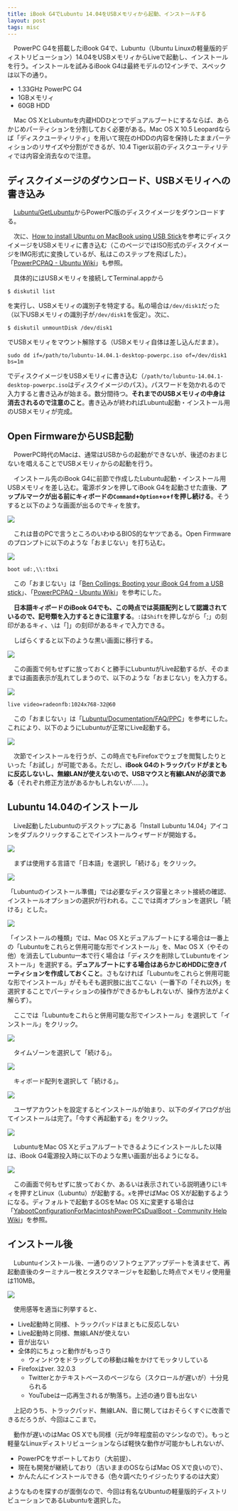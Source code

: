 ```yaml
---
title: iBook G4でLubuntu 14.04をUSBメモリィから起動、インストールする
layout: post
tags: misc
---
```


　PowerPC G4を搭載したiBook G4で、Lubuntu（Ubuntu Linuxの軽量版的ディストリビューション）14.04をUSBメモリィからLiveで起動し、インストールを行う。インストールを試みるiBook G4は最終モデルの12インチで、スペックは以下の通り。

- 1.33GHz PowerPC G4
- 1GBメモリィ
- 60GB HDD

　Mac OS XとLubuntuを内蔵HDDひとつでデュアルブートにするならば、あらかじめパーティションを分割しておく必要がある。Mac OS X 10.5 Leopardならば「ディスクユーティリティ」を用いて現在のHDDの内容を保持したままパーティションのリサイズや分割ができるが、10.4 Tiger以前のディスクユーティリティでは内容全消去なので注意。

## ディスクイメージのダウンロード、USBメモリィへの書き込み

　[Lubuntu/GetLubuntu](https://help.ubuntu.com/community/Lubuntu/GetLubuntu#Mac_systems)からPowerPC版のディスクイメージをダウンロードする。

　次に、[How to install Ubuntu on MacBook using USB Stick](https://help.ubuntu.com/community/How%20to%20install%20Ubuntu%20on%20MacBook%20using%20USB%20Stick#Manual_Approach)を参考にディスクイメージをUSBメモリィに書き込む（このページではISO形式のディスクイメージをIMG形式に変換しているが、私はこのステップを飛ばした）。「[PowerPCPAQ - Ubuntu Wiki](https://wiki.ubuntu.com/PowerPCFAQ#How_do_I_boot_from_a_USB_drive.3F)」も参照。

　具体的にはUSBメモリィを接続してTerminal.appから

```
$ diskutil list
```

を実行し、USBメモリィの識別子を特定する。私の場合は`/dev/disk1`だった（以下USBメモリィの識別子が`/dev/disk1`を仮定）。次に、

```
$ diskutil unmountDisk /dev/disk1
```

でUSBメモリィをマウント解除する（USBメモリィ自体は差し込んだまま）。

```
sudo dd if=/path/to/lubuntu-14.04.1-desktop-powerpc.iso of=/dev/disk1 bs=1m
```

でディスクイメージをUSBメモリィに書き込む（`/path/to/lubuntu-14.04.1-desktop-powerpc.iso`はディスクイメージのパス）。パスワードを効かれるので入力すると書き込みが始まる。数分間待つ。**それまでのUSBメモリィの中身は消去されるので注意のこと**。書き込みが終わればLubuntu起動・インストール用のUSBメモリィが完成。

## Open FirmwareからUSB起動

　PowerPC時代のMacは、通常はUSBからの起動ができないが、後述のおまじないを唱えることでUSBメモリィからの起動を行う。

　インストール先のiBook G4に前節で作成したLubuntu起動・インストール用USBメモリィを差し込む。電源ボタンを押してiBook G4を起動させた直後、**アップルマークが出る前にキィボードの`Command`+`Option`+`o`+`f`を押し続ける**。そうすると以下のような画面が出るのでキィを放す。

![](/blog/img/20141013/lubuntu01.jpg)

　これは昔のPCで言うところのいわゆるBIOS的なヤツである。Open Firmwareのプロンプトに以下のような「おまじない」を打ち込む。

![](/blog/img/20141013/lubuntu02.jpg)

```
boot ud:,\\:tbxi
```

　この「おまじない」は「[Ben Collings: Booting your iBook G4 from a USB stick](http://ben-collins.blogspot.jp/2010/08/booting-your-ibook-g4-from-usb-stick.html)」、「[PowerPCPAQ - Ubuntu Wiki](https://wiki.ubuntu.com/PowerPCFAQ#How_do_I_boot_from_a_USB_drive.3F)」を参考にした。

　**日本語キィボードのiBook G4でも、この時点では英語配列として認識されているので、記号類を入力するときに注意する**。`:`は`Shift`を押しながら「;」の刻印があるキィ、`\`は「]」の刻印があるキィで入力できる。

　しばらくすると以下のような黒い画面に移行する。

![](/blog/img/20141013/lubuntu03.jpg)

　この画面で何もせずに放っておくと勝手にLubuntuがLive起動するが、そのままでは画面表示が乱れてしまうので、以下のような「おまじない」を入力する。

![](/blog/img/20141013/lubuntu04.jpg)

```
live video=radeonfb:1024x768-32@60
```

　この「おまじない」は「[Lubuntu/Documentation/FAQ/PPC](https://help.ubuntu.com/community/Lubuntu/Documentation/FAQ/PPC#No_desktop_with_Radeon_video_chips_on_LiveCD)」を参考にした。これにより、以下のようにLubuntuが正常にLive起動する。

![](/blog/img/20141013/lubuntu05.png)

　次節でインストールを行うが、この時点でもFirefoxでウェブを閲覧したりといった「お試し」が可能である。ただし、**iBook G4のトラックパッドがまともに反応しないし、無線LANが使えないので、USBマウスと有線LANが必須である**（それぞれ修正方法があるかもしれないが……）。

## Lubuntu 14.04のインストール

　Live起動したLubuntuのデスクトップにある「Install Lubuntu 14.04」アイコンをダブルクリックすることでインストールウィザードが開始する。

![](/blog/img/20141013/lubuntu06.png)

　まずは使用する言語で「日本語」を選択し「続ける」をクリック。

![](/blog/img/20141013/lubuntu07.png)

「Lubuntuのインストール準備」では必要なディスク容量とネット接続の確認、インストールオプションの選択が行われる。ここでは両オプションを選択し「続ける」とした。

![](/blog/img/20141013/lubuntu08.png)

「インストールの種類」では、Mac OS Xとデュアルブートにする場合は一番上の「Lubuntuをこれらと併用可能な形でインストール」を、Mac OS X（やその他）を消去してLubuntu一本で行く場合は「ディスクを削除してLubuntuをインストール」を選択する。**デュアルブートにする場合はあらかじめHDDに空きパーティションを作成しておくこと**。さもなければ「Lubuntuをこれらと併用可能な形でインストール」がそもそも選択肢に出てこない（一番下の「それ以外」を選択することでパーティションの操作ができるかもしれないが、操作方法がよく解らず）。

　ここでは「Lubuntuをこれらと併用可能な形でインストール」を選択して「インストール」をクリック。

![](/blog/img/20141013/lubuntu09.png)

　タイムゾーンを選択して「続ける」。

![](/blog/img/20141013/lubuntu10.png)

　キィボード配列を選択して「続ける」。

![](/blog/img/20141013/lubuntu11.png)

　ユーザアカウントを設定するとインストールが始まり、以下のダイアログが出てインストールは完了。「今すぐ再起動する」をクリック。

![](/blog/img/20141013/lubuntu12.png)

　LubuntuをMac OS Xとデュアルブートできるようにインストールした以降は、iBook G4電源投入時に以下のような黒い画面が出るようになる。

![](/blog/img/20141013/lubuntu13.jpg)

　この画面で何もせずに放っておくか、あるいは表示されている説明通りに`l`キィを押すとLinux（Lubuntu）が起動する。`x`を押せばMac OS Xが起動するようになる。ディフォルトで起動するOSをMac OS Xに変更する場合は「[YabootConfigurationForMacintoshPowerPCsDualBoot - Community Help Wiki](https://help.ubuntu.com/community/YabootConfigurationForMacintoshPowerPCsDualBoot)」を参照。

## インストール後

　Lubuntuインストール後、一通りのソフトウェアアップデートを済ませて、再起動直後のターミナル一枚とタスクマネージャを起動した時点でメモリィ使用量は110MB。

![](/blog/img/20141013/lubuntu14.png)

　使用感等を適当に列挙すると、

- Live起動時と同様、トラックパッドはまともに反応しない
- Live起動時と同様、無線LANが使えない
- 音が出ない
- 全体的にちょっと動作がもっさり
  - ウィンドウをドラッグしての移動は輪をかけてモッタリしている
- Firefoxはver. 32.0.3
  - Twitterとかテキストベースのページなら（スクロールが遅いが）十分見られる
  - YouTubeは一応再生されるが駒落ち。上述の通り音も出ない

　上記のうち、トラックパッド、無線LAN、音に関してはおそらくすぐに改善できるだろうが、今回はここまで。

　動作が遅いのはMac OS Xでも同様（元が9年程度前のマシンなので）。もっと軽量なLinuxディストリビューションならば軽快な動作が可能かもしれないが、

- PowerPCをサポートしており（大前提）、
- 現在も開発が継続しており（古いままのOSならばMac OS Xで良いので）、
- かんたんにインストールできる（色々調べたりイジったりするのは大変）

ようなものを探すのが面倒なので、今回は有名なUbuntuの軽量版的ディストリビューションであるLubuntuを選択した。
